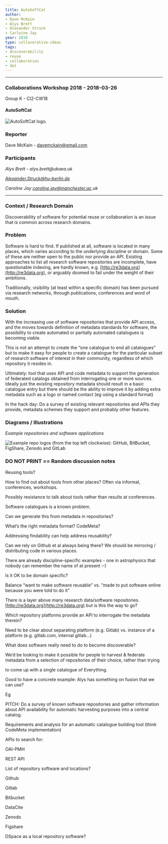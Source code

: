 ```yaml
---
title: AutoSoftCat
author:
- Dave McKain
- Alys Brett 
- Alexander Struck
- Carloine Jay
year: 2018
type: collavorative-ideas
tags:
- discoverability
- reuse
- collaboration
- api
---
```


<hr>

### Collaborations Workshop 2018 - 2018-03-26

Group K - CI2-CW18 

#### AutoSoftCat

![AutoSoftCat logo.](../images/cw18-autosoftcat.png)


### **Reporter**

Dave McKain - [davemckain@gmail.com](mailto:davemckain@gmail.com)


### **Participants**

_Alys Brett - alys.brett@ukaea.uk_

_[Alexander.Struck@hu-berlin.de](mailto:Alexander.Struck@hu-berlin.de)_

_Caroline Jay caroline.jay@manchester.ac.uk_

---

### **Context / Research Domain**

Discoverability of software for potential reuse or collaboration is an issue that is common across research domains.

### **Problem**

Software is hard to find. If published at all, software is located in many places, which varies according to the underlying discipline or domain. Some of these are neither open to the public nor provide an API. Existing approaches to list all research software repositories are incomplete, have questionable indexing, are hardly known, e.g. [http://re3data.org](http://re3data.org), or arguably doomed to fail under the weight of their ambitions.

Traditionally, visibility (at least within a specific domain) has been pursued via research networks, through publications, conferences and word of mouth. 


### **Solution**

With the increasing use of software repositories that provide API access, and the moves towards definition of metadata standards for software, the possibility to create automated or partially automated catalogues is becoming viable. 

This is not an attempt to create the “one catalogue to end all catalogues” but to make it easy for people to create a catalogue for the particular subset of research software of interest in their community, regardless of which repository it resides in. 

Ultimately: tool that uses API and code metadata to support the generation of federated catalogs obtained from interrogating one or more sources. Ideally just the existing repository metadata should result in a basic catalogue entry but there should be the ability to improve it by adding extra metadata such as a logo or named contact (eg using a standard format)

In the hack day: Do a survey of existing relevant repositories and APIs they provide, metadata schemes they support and probably other features.


### **Diagrams / Illustrations**

_Example repositories and software applications_

![Example repo logos (from the top left clockwise): GitHub, BitBucket, FigShare, Zenodo and GitLab](../images/cw18-example-repos.png)


### DO NOT PRINT == Random discussion notes

Reusing tools?

How to find out about tools from other places? Often via informal, conferences, workshops. 

Possibly resistance to talk about tools rather than results at conferences.

Software catalogues is a known problem.

Can we generate this from metadata in repositories?

What’s the right metadata format? CodeMeta?

Addressing findability can help address reusability?

Can we rely on Github et al always being there? We should be mirroring / distributing code in various places.

There are already discipline-specific examples - one in astrophysics that nobody can remember the name of at present :-)

Is it OK to be domain specific?

Balance “want to make software reusable” vs. “made to put software online because you were told to do it”

There is a layer above many research data/software repositories. [http://re3data.org](http://re3data.org) but is this the way to go?

Which repository platforms provide an API to interrogate the metadata therein?

Need to be clear about separating platform (e.g. Gitlab) vs. instance of a platform (e.g. gitlab.com, internal gitlab…)

What does software really need to do to become discoverable?

We’d be looking to make it possible for people to harvest & federate metadata from a selection of repositories of their choice, rather than trying

to come up with a single catalogue of Everything.

Good to have a concrete example: Alys has something on fusion that we can use?

Eg 

PITCH: Do a survey of known software repositories and gather information about API availability for automatic harvesting purposes into a central catalog.

Requirements and analysis for an automatic catalogue building tool (think CodeMeta implementation)

APIs to search for:

OAI-PMH

REST API

List of repository software and locations?

Github

Gitlab

Bitbucket

DataCite

Zenodo

Figshare

DSpace as a local repository software?
